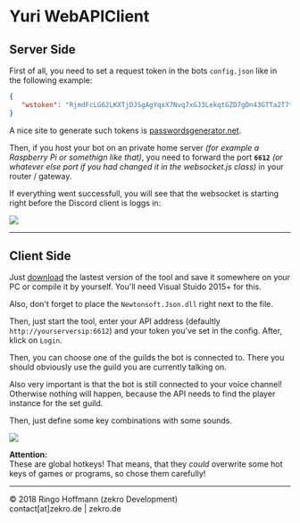 # Yuri WebAPIClient

## Server Side

First of all, you need to set a request token in the bots `config.json` like in the following example:
```json
{
   "wstoken": "RjmdFcLG62LKXTjDJSgAgYqxX7Nvq7xGJ3LekqtGZD7gDn43GTTa2T7t2uhBF9RG",
}
```
A nice site to generate such tokens is [passwordsgenerator.net](http://passwordsgenerator.net/).

Then, if you host your bot on an private home server *(for example a Raspberry Pi or somethign like that)*, you need to forward the port **`6612`** *(or whatever else port if you had changed it in the websocket.js class)* in your router / gateway.

If everything went successfull, you will see that the websocket is starting right before the Discord client is loggs in:

![](http://zekro.de/ss/ConEmu64_2018-06-24_02-22-52.png)

---

## Client Side

Just [download](https://github.com/zekroTJA/yuri/releases) the lastest version of the tool and save it somewhere on your PC or compile it by yourself. You'll need Visual Stuido 2015+ for this.

Also, don't forget to place the `Newtonsoft.Json.dll` right next to the file.

Then, just start the tool, enter your API address (defaultly `http://yourserversip:6612`) and your token you've set in the config.
After, klick on `Login`.

Then, you can choose one of the guilds the bot is connected to. There you should obviously use the guild you are currently talking on.

Also very important is that the bot is still connected to your voice channel! Otherwise nothing will happen, because the API needs to find the player instance for the set guild.

Then, just define some key combinations with some sounds.

![](http://zekro.de/ss/YuriClient_2018-06-24_02-28-40.png)

**Attention:**  
These are global hotkeys! That means, that they *could* overwrite some hot keys of games or programs, so chose them carefully!

---

© 2018 Ringo Hoffmann (zekro Development)  
contact[at]zekro.de | zekro.de
